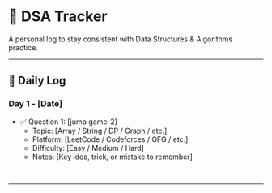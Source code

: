 # 📘 DSA Tracker  

A personal log to stay consistent with Data Structures & Algorithms practice.  

---

## 📅 Daily Log  

### Day 1 - [Date]
- ✅ Question 1: [jump game-2]  
  - Topic: [Array / String / DP / Graph / etc.]  
  - Platform: [LeetCode / Codeforces / GFG / etc.]  
  - Difficulty: [Easy / Medium / Hard]  
  - Notes: [Key idea, trick, or mistake to remember]  

  

---

